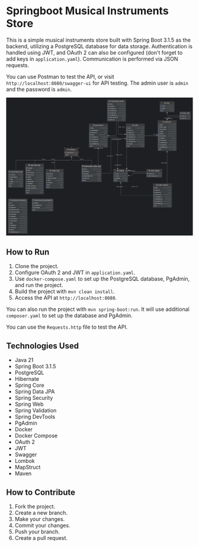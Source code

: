 # Springboot Musical Instruments Store

This is a simple musical instruments store built with Spring Boot 3.1.5 as the backend, utilizing a PostgreSQL database
for data storage. Authentication is handled using JWT, and OAuth 2 can also be configured (don't forget to add keys
in `application.yaml`). Communication is performed via JSON requests.

You can use Postman to test the API, or visit `http://localhost:8080/swagger-ui` for API testing. The admin user
is `admin` and the password is `admin`.

![Screenshot](img_1.png)

## How to Run

1. Clone the project.
2. Configure OAuth 2 and JWT in `application.yaml`.
3. Use `docker-compose.yaml` to set up the PostgreSQL database, PgAdmin, and run the project.
4. Build the project with `mvn clean install`.
5. Access the API at `http://localhost:8080`.

You can also run the project with `mvn spring-boot:run`. It will use additional `composer.yaml` to set up the database and PgAdmin.

You can use the `Requests.http` file to test the API.

## Technologies Used

- Java 21
- Spring Boot 3.1.5
- PostgreSQL
- Hibernate
- Spring Core
- Spring Data JPA
- Spring Security
- Spring Web
- Spring Validation
- Spring DevTools
- PgAdmin
- Docker
- Docker Compose
- OAuth 2
- JWT
- Swagger
- Lombok
- MapStruct
- Maven

## How to Contribute

1. Fork the project.
2. Create a new branch.
3. Make your changes.
4. Commit your changes.
5. Push your branch.
6. Create a pull request.
